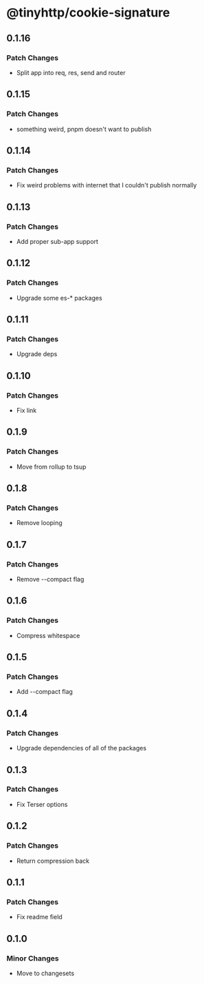 # @tinyhttp/cookie-signature

## 0.1.16

### Patch Changes

- Split app into req, res, send and router

## 0.1.15

### Patch Changes

- something weird, pnpm doesn't want to publish

## 0.1.14

### Patch Changes

- Fix weird problems with internet that I couldn't publish normally

## 0.1.13

### Patch Changes

- Add proper sub-app support

## 0.1.12

### Patch Changes

- Upgrade some es-\* packages

## 0.1.11

### Patch Changes

- Upgrade deps

## 0.1.10

### Patch Changes

- Fix link

## 0.1.9

### Patch Changes

- Move from rollup to tsup

## 0.1.8

### Patch Changes

- Remove looping

## 0.1.7

### Patch Changes

- Remove --compact flag

## 0.1.6

### Patch Changes

- Compress whitespace

## 0.1.5

### Patch Changes

- Add --compact flag

## 0.1.4

### Patch Changes

- Upgrade dependencies of all of the packages

## 0.1.3

### Patch Changes

- Fix Terser options

## 0.1.2

### Patch Changes

- Return compression back

## 0.1.1

### Patch Changes

- Fix readme field

## 0.1.0

### Minor Changes

- Move to changesets
